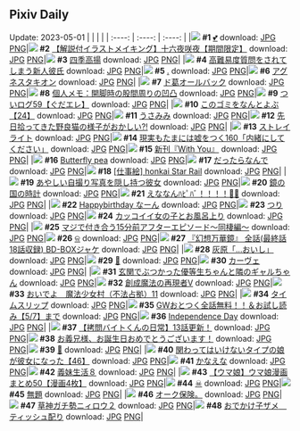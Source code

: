 ## Pixiv Daily
Update: 2023-05-01
|      |      |      |
| :----: | :----: | :----: |
|![](https://pixiv.microyu.workers.dev/c/240x480/img-master/img/2023/04/29/00/01/02/107610406_p0_master1200.jpg) **#1** [💕](https://www.pixiv.net/artworks/107610406) download: [JPG](https://pixiv.microyu.workers.dev/img-original/img/2023/04/29/00/01/02/107610406_p0.jpg) [PNG](https://pixiv.microyu.workers.dev/img-original/img/2023/04/29/00/01/02/107610406_p0.png)|![](https://pixiv.microyu.workers.dev/c/240x480/img-master/img/2023/04/29/00/08/08/107610958_p0_master1200.jpg) **#2** [【解説付イラストメイキング】十六夜咲夜【期間限定】](https://www.pixiv.net/artworks/107610958) download: [JPG](https://pixiv.microyu.workers.dev/img-original/img/2023/04/29/00/08/08/107610958_p0.jpg) [PNG](https://pixiv.microyu.workers.dev/img-original/img/2023/04/29/00/08/08/107610958_p0.png)|![](https://pixiv.microyu.workers.dev/c/240x480/img-master/img/2023/04/29/00/30/08/107611827_p0_master1200.jpg) **#3** [四季高揚](https://www.pixiv.net/artworks/107611827) download: [JPG](https://pixiv.microyu.workers.dev/img-original/img/2023/04/29/00/30/08/107611827_p0.jpg) [PNG](https://pixiv.microyu.workers.dev/img-original/img/2023/04/29/00/30/08/107611827_p0.png)|
|![](https://pixiv.microyu.workers.dev/c/240x480/img-master/img/2023/04/29/18/48/50/107633083_p0_master1200.jpg) **#4** [高難易度質問をされてしまう新人彼氏](https://www.pixiv.net/artworks/107633083) download: [JPG](https://pixiv.microyu.workers.dev/img-original/img/2023/04/29/18/48/50/107633083_p0.jpg) [PNG](https://pixiv.microyu.workers.dev/img-original/img/2023/04/29/18/48/50/107633083_p0.png)|![](https://pixiv.microyu.workers.dev/c/240x480/img-master/img/2023/04/29/23/18/14/107643070_p0_master1200.jpg) **#5** [.](https://www.pixiv.net/artworks/107643070) download: [JPG](https://pixiv.microyu.workers.dev/img-original/img/2023/04/29/23/18/14/107643070_p0.jpg) [PNG](https://pixiv.microyu.workers.dev/img-original/img/2023/04/29/23/18/14/107643070_p0.png)|![](https://pixiv.microyu.workers.dev/c/240x480/img-master/img/2023/04/29/00/01/08/107610428_p0_master1200.jpg) **#6** [アグネスタキオン](https://www.pixiv.net/artworks/107610428) download: [JPG](https://pixiv.microyu.workers.dev/img-original/img/2023/04/29/00/01/08/107610428_p0.jpg) [PNG](https://pixiv.microyu.workers.dev/img-original/img/2023/04/29/00/01/08/107610428_p0.png)|
|![](https://pixiv.microyu.workers.dev/c/240x480/img-master/img/2023/04/29/12/28/10/107623637_p0_master1200.jpg) **#7** [ド葛オールバック](https://www.pixiv.net/artworks/107623637) download: [JPG](https://pixiv.microyu.workers.dev/img-original/img/2023/04/29/12/28/10/107623637_p0.jpg) [PNG](https://pixiv.microyu.workers.dev/img-original/img/2023/04/29/12/28/10/107623637_p0.png)|![](https://pixiv.microyu.workers.dev/c/240x480/img-master/img/2023/04/29/07/00/14/107618021_p0_master1200.jpg) **#8** [個人メモ：開脚時の股間周りの凹凸](https://www.pixiv.net/artworks/107618021) download: [JPG](https://pixiv.microyu.workers.dev/img-original/img/2023/04/29/07/00/14/107618021_p0.jpg) [PNG](https://pixiv.microyu.workers.dev/img-original/img/2023/04/29/07/00/14/107618021_p0.png)|![](https://pixiv.microyu.workers.dev/c/240x480/img-master/img/2023/04/29/15/58/08/107628282_p0_master1200.jpg) **#9** [ついログ59【ぐだエレ】](https://www.pixiv.net/artworks/107628282) download: [JPG](https://pixiv.microyu.workers.dev/img-original/img/2023/04/29/15/58/08/107628282_p0.jpg) [PNG](https://pixiv.microyu.workers.dev/img-original/img/2023/04/29/15/58/08/107628282_p0.png)|
|![](https://pixiv.microyu.workers.dev/c/240x480/img-master/img/2023/04/29/12/42/10/107623994_p0_master1200.jpg) **#10** [このゴミをなんとよぶ【24】](https://www.pixiv.net/artworks/107623994) download: [JPG](https://pixiv.microyu.workers.dev/img-original/img/2023/04/29/12/42/10/107623994_p0.jpg) [PNG](https://pixiv.microyu.workers.dev/img-original/img/2023/04/29/12/42/10/107623994_p0.png)|![](https://pixiv.microyu.workers.dev/c/240x480/img-master/img/2023/04/29/00/00/31/107610315_p0_master1200.jpg) **#11** [うさみみ](https://www.pixiv.net/artworks/107610315) download: [JPG](https://pixiv.microyu.workers.dev/img-original/img/2023/04/29/00/00/31/107610315_p0.jpg) [PNG](https://pixiv.microyu.workers.dev/img-original/img/2023/04/29/00/00/31/107610315_p0.png)|![](https://pixiv.microyu.workers.dev/c/240x480/img-master/img/2023/04/29/22/17/19/107640684_p0_master1200.jpg) **#12** [先日拾ってきた野良猫の様子がおかしい⁈](https://www.pixiv.net/artworks/107640684) download: [JPG](https://pixiv.microyu.workers.dev/img-original/img/2023/04/29/22/17/19/107640684_p0.jpg) [PNG](https://pixiv.microyu.workers.dev/img-original/img/2023/04/29/22/17/19/107640684_p0.png)|
|![](https://pixiv.microyu.workers.dev/c/240x480/img-master/img/2023/04/30/00/15/01/107645695_p0_master1200.jpg) **#13** [ストレイライト](https://www.pixiv.net/artworks/107645695) download: [JPG](https://pixiv.microyu.workers.dev/img-original/img/2023/04/30/00/15/01/107645695_p0.jpg) [PNG](https://pixiv.microyu.workers.dev/img-original/img/2023/04/30/00/15/01/107645695_p0.png)|![](https://pixiv.microyu.workers.dev/c/240x480/img-master/img/2023/04/30/18/00/11/107666969_p0_master1200.jpg) **#14** [現実もたまには嘘をつく160「内緒にしてください」](https://www.pixiv.net/artworks/107666969) download: [JPG](https://pixiv.microyu.workers.dev/img-original/img/2023/04/30/18/00/11/107666969_p0.jpg) [PNG](https://pixiv.microyu.workers.dev/img-original/img/2023/04/30/18/00/11/107666969_p0.png)|![](https://pixiv.microyu.workers.dev/c/240x480/img-master/img/2023/04/29/00/01/58/107610529_p0_master1200.jpg) **#15** [新刊『With You』](https://www.pixiv.net/artworks/107610529) download: [JPG](https://pixiv.microyu.workers.dev/img-original/img/2023/04/29/00/01/58/107610529_p0.jpg) [PNG](https://pixiv.microyu.workers.dev/img-original/img/2023/04/29/00/01/58/107610529_p0.png)|
|![](https://pixiv.microyu.workers.dev/c/240x480/img-master/img/2023/04/30/01/21/26/107644921_p0_master1200.jpg) **#16** [Butterfly pea](https://www.pixiv.net/artworks/107644921) download: [JPG](https://pixiv.microyu.workers.dev/img-original/img/2023/04/30/01/21/26/107644921_p0.jpg) [PNG](https://pixiv.microyu.workers.dev/img-original/img/2023/04/30/01/21/26/107644921_p0.png)|![](https://pixiv.microyu.workers.dev/c/240x480/img-master/img/2023/04/29/00/01/06/107610418_p0_master1200.jpg) **#17** [だったらなんで](https://www.pixiv.net/artworks/107610418) download: [JPG](https://pixiv.microyu.workers.dev/img-original/img/2023/04/29/00/01/06/107610418_p0.jpg) [PNG](https://pixiv.microyu.workers.dev/img-original/img/2023/04/29/00/01/06/107610418_p0.png)|![](https://pixiv.microyu.workers.dev/c/240x480/img-master/img/2023/04/29/00/00/35/107610328_p0_master1200.jpg) **#18** [[仕事絵] honkai Star Rail](https://www.pixiv.net/artworks/107610328) download: [JPG](https://pixiv.microyu.workers.dev/img-original/img/2023/04/29/00/00/35/107610328_p0.jpg) [PNG](https://pixiv.microyu.workers.dev/img-original/img/2023/04/29/00/00/35/107610328_p0.png)|
|![](https://pixiv.microyu.workers.dev/c/240x480/img-master/img/2023/04/30/21/01/46/107674103_p0_master1200.jpg) **#19** [あやしい自撮り写真を隠し持つ彼女](https://www.pixiv.net/artworks/107674103) download: [JPG](https://pixiv.microyu.workers.dev/img-original/img/2023/04/30/21/01/46/107674103_p0.jpg) [PNG](https://pixiv.microyu.workers.dev/img-original/img/2023/04/30/21/01/46/107674103_p0.png)|![](https://pixiv.microyu.workers.dev/c/240x480/img-master/img/2023/04/29/00/01/07/107610425_p0_master1200.jpg) **#20** [鏡の国の時計](https://www.pixiv.net/artworks/107610425) download: [JPG](https://pixiv.microyu.workers.dev/img-original/img/2023/04/29/00/01/07/107610425_p0.jpg) [PNG](https://pixiv.microyu.workers.dev/img-original/img/2023/04/29/00/01/07/107610425_p0.png)|![](https://pixiv.microyu.workers.dev/c/240x480/img-master/img/2023/04/30/00/00/55/107644824_p0_master1200.jpg) **#21** [えななんﾊﾋﾟﾊﾞ！！！！🎂🎉](https://www.pixiv.net/artworks/107644824) download: [JPG](https://pixiv.microyu.workers.dev/img-original/img/2023/04/30/00/00/55/107644824_p0.jpg) [PNG](https://pixiv.microyu.workers.dev/img-original/img/2023/04/30/00/00/55/107644824_p0.png)|
|![](https://pixiv.microyu.workers.dev/c/240x480/img-master/img/2023/04/30/00/44/22/107646799_p0_master1200.jpg) **#22** [Happybirthday なーん](https://www.pixiv.net/artworks/107646799) download: [JPG](https://pixiv.microyu.workers.dev/img-original/img/2023/04/30/00/44/22/107646799_p0.jpg) [PNG](https://pixiv.microyu.workers.dev/img-original/img/2023/04/30/00/44/22/107646799_p0.png)|![](https://pixiv.microyu.workers.dev/c/240x480/img-master/img/2023/04/29/09/11/24/107619841_p0_master1200.jpg) **#23** [つり](https://www.pixiv.net/artworks/107619841) download: [JPG](https://pixiv.microyu.workers.dev/img-original/img/2023/04/29/09/11/24/107619841_p0.jpg) [PNG](https://pixiv.microyu.workers.dev/img-original/img/2023/04/29/09/11/24/107619841_p0.png)|![](https://pixiv.microyu.workers.dev/c/240x480/img-master/img/2023/04/30/12/00/47/107658778_p0_master1200.jpg) **#24** [カッコイイ女の子とお風呂上り](https://www.pixiv.net/artworks/107658778) download: [JPG](https://pixiv.microyu.workers.dev/img-original/img/2023/04/30/12/00/47/107658778_p0.jpg) [PNG](https://pixiv.microyu.workers.dev/img-original/img/2023/04/30/12/00/47/107658778_p0.png)|
|![](https://pixiv.microyu.workers.dev/c/240x480/img-master/img/2023/04/30/00/04/05/107645142_p0_master1200.jpg) **#25** [マジで付き合う15分前アフターエピソード～同棲編～](https://www.pixiv.net/artworks/107645142) download: [JPG](https://pixiv.microyu.workers.dev/img-original/img/2023/04/30/00/04/05/107645142_p0.jpg) [PNG](https://pixiv.microyu.workers.dev/img-original/img/2023/04/30/00/04/05/107645142_p0.png)|![](https://pixiv.microyu.workers.dev/c/240x480/img-master/img/2023/04/30/21/43/10/107676027_p0_master1200.jpg) **#26** [ଳ](https://www.pixiv.net/artworks/107676027) download: [JPG](https://pixiv.microyu.workers.dev/img-original/img/2023/04/30/21/43/10/107676027_p0.jpg) [PNG](https://pixiv.microyu.workers.dev/img-original/img/2023/04/30/21/43/10/107676027_p0.png)|![](https://pixiv.microyu.workers.dev/c/240x480/img-master/img/2023/04/29/17/01/13/107629881_p0_master1200.jpg) **#27** [『幻想万華鏡』 全話(最終話 18話収録) BD-BOXジャケ](https://www.pixiv.net/artworks/107629881) download: [JPG](https://pixiv.microyu.workers.dev/img-original/img/2023/04/29/17/01/13/107629881_p0.jpg) [PNG](https://pixiv.microyu.workers.dev/img-original/img/2023/04/29/17/01/13/107629881_p0.png)|
|![](https://pixiv.microyu.workers.dev/c/240x480/img-master/img/2023/04/29/12/47/45/107624105_p0_master1200.jpg) **#28** [灰原「…おいし」](https://www.pixiv.net/artworks/107624105) download: [JPG](https://pixiv.microyu.workers.dev/img-original/img/2023/04/29/12/47/45/107624105_p0.jpg) [PNG](https://pixiv.microyu.workers.dev/img-original/img/2023/04/29/12/47/45/107624105_p0.png)|![](https://pixiv.microyu.workers.dev/c/240x480/img-master/img/2023/04/30/00/02/22/107645003_p0_master1200.jpg) **#29** [🧡](https://www.pixiv.net/artworks/107645003) download: [JPG](https://pixiv.microyu.workers.dev/img-original/img/2023/04/30/00/02/22/107645003_p0.jpg) [PNG](https://pixiv.microyu.workers.dev/img-original/img/2023/04/30/00/02/22/107645003_p0.png)|![](https://pixiv.microyu.workers.dev/c/240x480/img-master/img/2023/04/30/00/01/22/107644883_p0_master1200.jpg) **#30** [カーヴェ](https://www.pixiv.net/artworks/107644883) download: [JPG](https://pixiv.microyu.workers.dev/img-original/img/2023/04/30/00/01/22/107644883_p0.jpg) [PNG](https://pixiv.microyu.workers.dev/img-original/img/2023/04/30/00/01/22/107644883_p0.png)|
|![](https://pixiv.microyu.workers.dev/c/240x480/img-master/img/2023/04/30/17/34/24/107666023_p0_master1200.jpg) **#31** [玄関でぶつかった優等生ちゃんと隣のギャルちゃん](https://www.pixiv.net/artworks/107666023) download: [JPG](https://pixiv.microyu.workers.dev/img-original/img/2023/04/30/17/34/24/107666023_p0.jpg) [PNG](https://pixiv.microyu.workers.dev/img-original/img/2023/04/30/17/34/24/107666023_p0.png)|![](https://pixiv.microyu.workers.dev/c/240x480/img-master/img/2023/04/29/00/03/55/107610692_p0_master1200.jpg) **#32** [創成魔法の再現者Ⅴ](https://www.pixiv.net/artworks/107610692) download: [JPG](https://pixiv.microyu.workers.dev/img-original/img/2023/04/29/00/03/55/107610692_p0.jpg) [PNG](https://pixiv.microyu.workers.dev/img-original/img/2023/04/29/00/03/55/107610692_p0.png)|![](https://pixiv.microyu.workers.dev/c/240x480/img-master/img/2023/04/29/09/37/00/107620204_p0_master1200.jpg) **#33** [おいでよ　魔法少女村（不法占拠）11](https://www.pixiv.net/artworks/107620204) download: [JPG](https://pixiv.microyu.workers.dev/img-original/img/2023/04/29/09/37/00/107620204_p0.jpg) [PNG](https://pixiv.microyu.workers.dev/img-original/img/2023/04/29/09/37/00/107620204_p0.png)|
|![](https://pixiv.microyu.workers.dev/c/240x480/img-master/img/2023/04/29/18/09/56/107630388_p0_master1200.jpg) **#34** [タイムスリップ](https://www.pixiv.net/artworks/107630388) download: [JPG](https://pixiv.microyu.workers.dev/img-original/img/2023/04/29/18/09/56/107630388_p0.jpg) [PNG](https://pixiv.microyu.workers.dev/img-original/img/2023/04/29/18/09/56/107630388_p0.png)|![](https://pixiv.microyu.workers.dev/c/240x480/img-master/img/2023/04/29/11/30/38/107622315_p0_master1200.jpg) **#35** [GWおとつく全話無料！！＆お試し読み【5/7】まで](https://www.pixiv.net/artworks/107622315) download: [JPG](https://pixiv.microyu.workers.dev/img-original/img/2023/04/29/11/30/38/107622315_p0.jpg) [PNG](https://pixiv.microyu.workers.dev/img-original/img/2023/04/29/11/30/38/107622315_p0.png)|![](https://pixiv.microyu.workers.dev/c/240x480/img-master/img/2023/04/30/02/51/49/107649992_p0_master1200.jpg) **#36** [Independence Day](https://www.pixiv.net/artworks/107649992) download: [JPG](https://pixiv.microyu.workers.dev/img-original/img/2023/04/30/02/51/49/107649992_p0.jpg) [PNG](https://pixiv.microyu.workers.dev/img-original/img/2023/04/30/02/51/49/107649992_p0.png)|
|![](https://pixiv.microyu.workers.dev/c/240x480/img-master/img/2023/04/30/12/00/43/107658772_p0_master1200.jpg) **#37** [【拷問バイトくんの日常】13話更新！](https://www.pixiv.net/artworks/107658772) download: [JPG](https://pixiv.microyu.workers.dev/img-original/img/2023/04/30/12/00/43/107658772_p0.jpg) [PNG](https://pixiv.microyu.workers.dev/img-original/img/2023/04/30/12/00/43/107658772_p0.png)|![](https://pixiv.microyu.workers.dev/c/240x480/img-master/img/2023/04/30/00/00/12/107644702_p0_master1200.jpg) **#38** [お義兄様、お誕生日おめでとうございます！](https://www.pixiv.net/artworks/107644702) download: [JPG](https://pixiv.microyu.workers.dev/img-original/img/2023/04/30/00/00/12/107644702_p0.jpg) [PNG](https://pixiv.microyu.workers.dev/img-original/img/2023/04/30/00/00/12/107644702_p0.png)|![](https://pixiv.microyu.workers.dev/c/240x480/img-master/img/2023/04/30/00/00/41/107644791_p0_master1200.jpg) **#39** [📸](https://www.pixiv.net/artworks/107644791) download: [JPG](https://pixiv.microyu.workers.dev/img-original/img/2023/04/30/00/00/41/107644791_p0.jpg) [PNG](https://pixiv.microyu.workers.dev/img-original/img/2023/04/30/00/00/41/107644791_p0.png)|
|![](https://pixiv.microyu.workers.dev/c/240x480/img-master/img/2023/04/29/00/01/33/107610484_p0_master1200.jpg) **#40** [関わってはいけないタイプの娘が彼女になった【46】](https://www.pixiv.net/artworks/107610484) download: [JPG](https://pixiv.microyu.workers.dev/img-original/img/2023/04/29/00/01/33/107610484_p0.jpg) [PNG](https://pixiv.microyu.workers.dev/img-original/img/2023/04/29/00/01/33/107610484_p0.png)|![](https://pixiv.microyu.workers.dev/c/240x480/img-master/img/2023/04/29/06/48/08/107617885_p0_master1200.jpg) **#41** [かなえな](https://www.pixiv.net/artworks/107617885) download: [JPG](https://pixiv.microyu.workers.dev/img-original/img/2023/04/29/06/48/08/107617885_p0.jpg) [PNG](https://pixiv.microyu.workers.dev/img-original/img/2023/04/29/06/48/08/107617885_p0.png)|![](https://pixiv.microyu.workers.dev/c/240x480/img-master/img/2023/04/29/00/01/12/107610438_p0_master1200.jpg) **#42** [義妹生活８](https://www.pixiv.net/artworks/107610438) download: [JPG](https://pixiv.microyu.workers.dev/img-original/img/2023/04/29/00/01/12/107610438_p0.jpg) [PNG](https://pixiv.microyu.workers.dev/img-original/img/2023/04/29/00/01/12/107610438_p0.png)|
|![](https://pixiv.microyu.workers.dev/c/240x480/img-master/img/2023/04/29/00/02/53/107610597_p0_master1200.jpg) **#43** [【ウマ娘】ウマ娘漫画まとめ50【漫画4枚】](https://www.pixiv.net/artworks/107610597) download: [JPG](https://pixiv.microyu.workers.dev/img-original/img/2023/04/29/00/02/53/107610597_p0.jpg) [PNG](https://pixiv.microyu.workers.dev/img-original/img/2023/04/29/00/02/53/107610597_p0.png)|![](https://pixiv.microyu.workers.dev/c/240x480/img-master/img/2023/04/30/01/36/39/107648350_p0_master1200.jpg) **#44** [☠](https://www.pixiv.net/artworks/107648350) download: [JPG](https://pixiv.microyu.workers.dev/img-original/img/2023/04/30/01/36/39/107648350_p0.jpg) [PNG](https://pixiv.microyu.workers.dev/img-original/img/2023/04/30/01/36/39/107648350_p0.png)|![](https://pixiv.microyu.workers.dev/c/240x480/img-master/img/2023/04/30/07/41/55/107653488_p0_master1200.jpg) **#45** [無題](https://www.pixiv.net/artworks/107653488) download: [JPG](https://pixiv.microyu.workers.dev/img-original/img/2023/04/30/07/41/55/107653488_p0.jpg) [PNG](https://pixiv.microyu.workers.dev/img-original/img/2023/04/30/07/41/55/107653488_p0.png)|
|![](https://pixiv.microyu.workers.dev/c/240x480/img-master/img/2023/04/30/10/14/37/107655794_p0_master1200.jpg) **#46** [オーク保険。](https://www.pixiv.net/artworks/107655794) download: [JPG](https://pixiv.microyu.workers.dev/img-original/img/2023/04/30/10/14/37/107655794_p0.jpg) [PNG](https://pixiv.microyu.workers.dev/img-original/img/2023/04/30/10/14/37/107655794_p0.png)|![](https://pixiv.microyu.workers.dev/c/240x480/img-master/img/2023/04/29/20/18/53/107636093_p0_master1200.jpg) **#47** [草神ガチ勢ニィロウ２](https://www.pixiv.net/artworks/107636093) download: [JPG](https://pixiv.microyu.workers.dev/img-original/img/2023/04/29/20/18/53/107636093_p0.jpg) [PNG](https://pixiv.microyu.workers.dev/img-original/img/2023/04/29/20/18/53/107636093_p0.png)|![](https://pixiv.microyu.workers.dev/c/240x480/img-master/img/2023/04/30/00/34/50/107646488_p0_master1200.jpg) **#48** [おでかけ子ザメ　ティッシュ配り](https://www.pixiv.net/artworks/107646488) download: [JPG](https://pixiv.microyu.workers.dev/img-original/img/2023/04/30/00/34/50/107646488_p0.jpg) [PNG](https://pixiv.microyu.workers.dev/img-original/img/2023/04/30/00/34/50/107646488_p0.png)|
